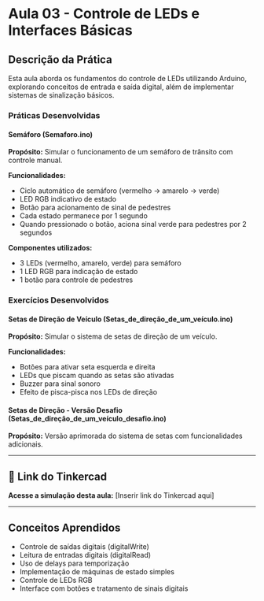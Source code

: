 # Aula 03 - Controle de LEDs e Interfaces Básicas

## Descrição da Prática

Esta aula aborda os fundamentos do controle de LEDs utilizando Arduino, explorando conceitos de entrada e saída digital, além de implementar sistemas de sinalização básicos.

### Práticas Desenvolvidas

#### Semáforo (Semaforo.ino)

**Propósito:** Simular o funcionamento de um semáforo de trânsito com controle manual.

**Funcionalidades:**

- Ciclo automático de semáforo (vermelho → amarelo → verde)
- LED RGB indicativo de estado
- Botão para acionamento de sinal de pedestres
- Cada estado permanece por 1 segundo
- Quando pressionado o botão, aciona sinal verde para pedestres por 2 segundos

**Componentes utilizados:**

- 3 LEDs (vermelho, amarelo, verde) para semáforo
- 1 LED RGB para indicação de estado
- 1 botão para controle de pedestres

### Exercícios Desenvolvidos

#### Setas de Direção de Veículo (Setas_de_direção_de_um_veículo.ino)

**Propósito:** Simular o sistema de setas de direção de um veículo.

**Funcionalidades:**

- Botões para ativar seta esquerda e direita
- LEDs que piscam quando as setas são ativadas
- Buzzer para sinal sonoro
- Efeito de pisca-pisca nos LEDs de direção

#### Setas de Direção - Versão Desafio (Setas_de_direção_de_um_veículo_desafio.ino)

**Propósito:** Versão aprimorada do sistema de setas com funcionalidades adicionais.

---

## 🔗 Link do Tinkercad

**Acesse a simulação desta aula:** [Inserir link do Tinkercad aqui]

---

## Conceitos Aprendidos

- Controle de saídas digitais (digitalWrite)
- Leitura de entradas digitais (digitalRead)
- Uso de delays para temporização
- Implementação de máquinas de estado simples
- Controle de LEDs RGB
- Interface com botões e tratamento de sinais digitais
